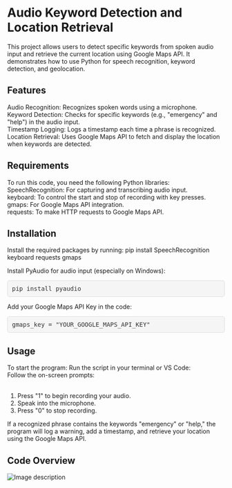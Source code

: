 # Audio Keyword Detection and Location Retrieval
This project allows users to detect specific keywords from spoken audio input and retrieve the current location using Google Maps API. It demonstrates how to use Python for speech recognition, keyword detection, and geolocation.

<h2>Features</h2> 
<p>
Audio Recognition: Recognizes spoken words using a microphone.<br>
Keyword Detection: Checks for specific keywords (e.g., "emergency" and "help") in the audio input.<br>
Timestamp Logging: Logs a timestamp each time a phrase is recognized.<br>
Location Retrieval: Uses Google Maps API to fetch and display the location when keywords are detected.<br>
</p>

<h2>Requirements</h2> 
<p>
To run this code, you need the following Python libraries:<br>
SpeechRecognition: For capturing and transcribing audio input.<br>
keyboard: To control the start and stop of recording with key presses.<br>
gmaps: For Google Maps API integration.<br>
requests: To make HTTP requests to Google Maps API.<br>
</p>

<h2>Installation</h2> 

Install the required packages by running:
pip install SpeechRecognition keyboard requests gmaps

Install PyAudio for audio input (especially on Windows):
<p style="background-color: #f5f5f5; border: 1px solid #ddd; padding: 10px; border-radius: 5px; font-family: monospace; font-size: 1em; color: #333;">
    pip install pyaudio
</p>


Add your Google Maps API Key in the code:
<p style="background-color: #f5f5f5; border: 1px solid #ddd; padding: 10px; border-radius: 5px; font-family: monospace; font-size: 1em; color: #333;">
gmaps_key = "YOUR_GOOGLE_MAPS_API_KEY"<br>
</p>


<h2>Usage</h2>
To start the program:
Run the script in your terminal or VS Code:<br>
Follow the on-screen prompts:
<br><br>
<ol>
 <li> Press "1" to begin recording your audio.</li>
 <li>Speak into the microphone.</li>
 <li>Press "0" to stop recording.</li>
</ol>

If a recognized phrase contains the keywords "emergency" or "help," the program will log a warning, add a timestamp, and retrieve your location using the Google Maps API.

<h2>Code Overview </h2>


![Image description](https://github.com/user-attachments/assets/020119c3-1b94-4e20-a732-03d1ff2b4ef3)


